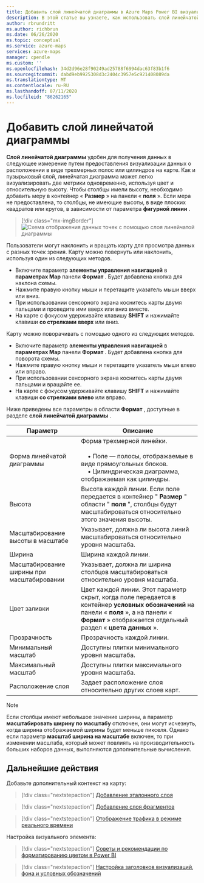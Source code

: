 ```yaml
---
title: Добавить слой линейчатой диаграммы в Azure Maps Power BI визуальный элемент | Карты Microsoft Azure
description: В этой статье вы узнаете, как использовать слой линейчатой диаграммы в визуальном элементе Microsoft Azure Maps для Power BI.
author: rbrundritt
ms.author: richbrun
ms.date: 06/26/2020
ms.topic: conceptual
ms.service: azure-maps
services: azure-maps
manager: cpendle
ms.custom: ''
ms.openlocfilehash: 34d2d96e28f90249ad25788f6994dac63f83b1f6
ms.sourcegitcommit: dabd9eb9925308d3c2404c3957e5c921408089da
ms.translationtype: MT
ms.contentlocale: ru-RU
ms.lasthandoff: 07/11/2020
ms.locfileid: "86262165"
---
```

# <a name="add-a-bar-chart-layer"></a>Добавить слой линейчатой диаграммы

**Слой линейчатой диаграммы** удобен для получения данных в следующее измерение путем предоставления визуализации данных о расположении в виде трехмерных полос или цилиндров на карте. Как и пузырьковый слой, линейчатая диаграмма может легко визуализировать две метрики одновременно, используя цвет и относительную высоту. Чтобы столбцы имели высоту, необходимо добавить меру в контейнер « **Размер** » на панели « **поля** ». Если мера не предоставлена, то столбцы, не имеющие высоты, в виде плоских квадратов или кругов, в зависимости от параметра **фигурной линии** .

> [!div class="mx-imgBorder"]
> ![Схема отображения данных точек с помощью слоя линейчатой диаграммы](media/power-bi-visual/bar-chart-layer-styled.png)

Пользователи могут наклонить и вращать карту для просмотра данных с разных точек зрения. Карту можно повернуть или наклонить, используя один из следующих методов.

-   Включите параметр **элементы управления навигацией** в **параметрах Map** панели **Формат** . Будет добавлена кнопка для наклона схемы.
-   Нажмите правую кнопку мыши и перетащите указатель мыши вверх или вниз.
-   При использовании сенсорного экрана коснитесь карты двумя пальцами и проведите ими вверх или вниз вместе.
-   На карте с фокусом удерживайте клавишу **SHIFT** и нажимайте клавиши **со стрелками** **вверх** или вниз.

Карту можно поворачивать с помощью одного из следующих методов.

-   Включите параметр **элементы управления навигацией** в **параметрах Map** панели **Формат** . Будет добавлена кнопка для поворота схемы.
-   Нажмите правую кнопку мыши и перетащите указатель мыши влево или вправо.
-   При использовании сенсорного экрана коснитесь карты двумя пальцами и вращайте ее.
-   На карте с фокусом удерживайте клавишу **SHIFT** и нажимайте клавиши **со стрелками** **влево** или вправо.

Ниже приведены все параметры в области **Формат** , доступные в разделе **слой линейчатой диаграммы** .

| Параметр              | Описание      |
|----------------------|------------------|
| Форма линейчатой диаграммы            | Форма трехмерной линейки.<br/><br/>&nbsp;&nbsp;&nbsp;&nbsp;• Поле — полосы, отображаемые в виде прямоугольных блоков.<br/>&nbsp;&nbsp;&nbsp;&nbsp;• Цилиндрическая диаграмма, отображаемая как цилиндры. |
| Высота               | Высота каждой линии. Если поле передается в контейнер " **Размер** " области " **поля** ", столбцы будут масштабироваться относительно этого значения высоты. |
| Масштабирование высоты в масштабе | Указывает, должна ли высота линий масштабироваться относительно уровня масштаба. |
| Ширина                | Ширина каждой линии.  |
| Масштабирование ширины при масштабировании  | Указывает, должна ли ширина столбцов масштабироваться относительно уровня масштаба.  |
| Цвет заливки           | Цвет каждой линии. Этот параметр скрыт, когда поле передается в контейнер **условных обозначений** на панели « **поля** », а на панели « **Формат** » отображается отдельный раздел « **цвета данных** ». |
| Прозрачность         | Прозрачность каждой линии. |
| Минимальный масштаб             | Доступны плитки минимального уровня масштаба. |
| Максимальный масштаб             | Доступны плитки максимального уровня масштаба. |
| Расположение слоя       | Задает расположение слоя относительно других слоев карт. |

> [!NOTE]
> Если столбцы имеют небольшое значение ширины, а параметр **масштабировать ширину по масштабу** отключен, они могут исчезнуть, когда ширина отображаемой ширины будет меньше пикселя. Однако если параметр **масштаб ширина на масштабе** включен, то при изменении масштаба, который может повлиять на производительность больших наборов данных, выполняются дополнительные вычисления.

## <a name="next-steps"></a>Дальнейшие действия

Добавьте дополнительный контекст на карту:

> [!div class="nextstepaction"]
> [Добавление эталонного слоя](power-bi-visual-add-reference-layer.md)

> [!div class="nextstepaction"]
> [Добавление слоя фрагментов](power-bi-visual-add-tile-layer.md)

> [!div class="nextstepaction"]
> [Отображение трафика в режиме реального времени](power-bi-visual-show-real-time-traffic.md)

Настройка визуального элемента:

> [!div class="nextstepaction"]
> [Советы и рекомендации по форматированию цветом в Power BI](https://docs.microsoft.com/power-bi/visuals/service-tips-and-tricks-for-color-formatting)

> [!div class="nextstepaction"]
> [Настройка заголовков визуализаций, фона и условных обозначений](https://docs.microsoft.com/power-bi/visuals/power-bi-visualization-customize-title-background-and-legend)
